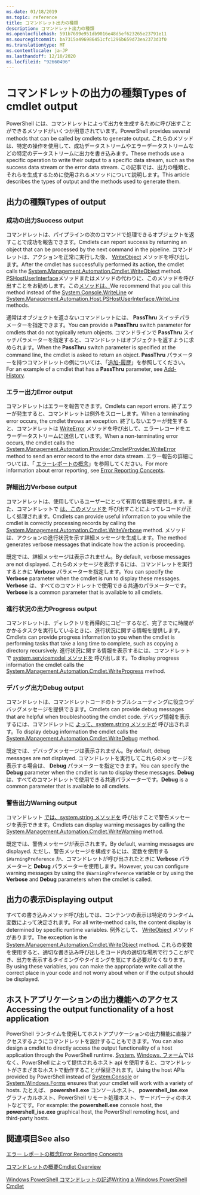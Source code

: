 ```yaml
---
ms.date: 01/18/2019
ms.topic: reference
title: コマンドレット出力の種類
description: コマンドレット出力の種類
ms.openlocfilehash: 591b7699e951db9016e48d5ef623265e23791e11
ms.sourcegitcommit: ba7315a496986451cfc1296b659d73ea2373d3f0
ms.translationtype: MT
ms.contentlocale: ja-JP
ms.lasthandoff: 12/10/2020
ms.locfileid: "92660496"
---
```

# <a name="types-of-cmdlet-output"></a><span data-ttu-id="5a50a-103">コマンドレットの出力の種類</span><span class="sxs-lookup"><span data-stu-id="5a50a-103">Types of cmdlet output</span></span>

<span data-ttu-id="5a50a-104">PowerShell には、コマンドレットによって出力を生成するために呼び出すことができるメソッドがいくつか用意されています。</span><span class="sxs-lookup"><span data-stu-id="5a50a-104">PowerShell provides several methods that can be called by cmdlets to generate output.</span></span> <span data-ttu-id="5a50a-105">これらのメソッドは、特定の操作を使用して、成功データストリームやエラーデータストリームなどの特定のデータストリームに出力を書き込みます。</span><span class="sxs-lookup"><span data-stu-id="5a50a-105">These methods use a specific operation to write their output to a specific data stream, such as the success data stream or the error data stream.</span></span> <span data-ttu-id="5a50a-106">この記事では、出力の種類と、それらを生成するために使用されるメソッドについて説明します。</span><span class="sxs-lookup"><span data-stu-id="5a50a-106">This article describes the types of output and the methods used to generate them.</span></span>

## <a name="types-of-output"></a><span data-ttu-id="5a50a-107">出力の種類</span><span class="sxs-lookup"><span data-stu-id="5a50a-107">Types of output</span></span>

### <a name="success-output"></a><span data-ttu-id="5a50a-108">成功の出力</span><span class="sxs-lookup"><span data-stu-id="5a50a-108">Success output</span></span>

<span data-ttu-id="5a50a-109">コマンドレットは、パイプラインの次のコマンドで処理できるオブジェクトを返すことで成功を報告できます。</span><span class="sxs-lookup"><span data-stu-id="5a50a-109">Cmdlets can report success by returning an object that can be processed by the next command in the pipeline.</span></span> <span data-ttu-id="5a50a-110">コマンドレットは、アクションを正常に実行した後、 [WriteObject](/dotnet/api/System.Management.Automation.Cmdlet.WriteObject) メソッドを呼び出します。</span><span class="sxs-lookup"><span data-stu-id="5a50a-110">After the cmdlet has successfully performed its action, the cmdlet calls the [System.Management.Automation.Cmdlet.WriteObject](/dotnet/api/System.Management.Automation.Cmdlet.WriteObject) method.</span></span> <span data-ttu-id="5a50a-111">[PSHostUserInterface](/dotnet/api/System.Management.Automation.Host.PSHostUserInterface.WriteLine)メソッドまたはメソッドの代わりに、このメソッドを呼び出すことをお勧めします。この[メソッドは、](/dotnet/api/System.Console.WriteLine)</span><span class="sxs-lookup"><span data-stu-id="5a50a-111">We recommend that you call this method instead of the [System.Console.WriteLine](/dotnet/api/System.Console.WriteLine) or [System.Management.Automation.Host.PSHostUserInterface.WriteLine](/dotnet/api/System.Management.Automation.Host.PSHostUserInterface.WriteLine) methods.</span></span>

<span data-ttu-id="5a50a-112">通常はオブジェクトを返さないコマンドレットには、 **PassThru** スイッチパラメーターを指定できます。</span><span class="sxs-lookup"><span data-stu-id="5a50a-112">You can provide a **PassThru** switch parameter for cmdlets that do not typically return objects.</span></span>
<span data-ttu-id="5a50a-113">コマンドラインで **PassThru** スイッチパラメーターを指定すると、コマンドレットはオブジェクトを返すように求められます。</span><span class="sxs-lookup"><span data-stu-id="5a50a-113">When the **PassThru** switch parameter is specified at the command line, the cmdlet is asked to return an object.</span></span> <span data-ttu-id="5a50a-114">**PassThru** パラメーターを持つコマンドレットの例については、「[追加-履歴](/powershell/module/Microsoft.PowerShell.Core/Add-History)」を参照してください。</span><span class="sxs-lookup"><span data-stu-id="5a50a-114">For an example of a cmdlet that has a **PassThru** parameter, see [Add-History](/powershell/module/Microsoft.PowerShell.Core/Add-History).</span></span>

### <a name="error-output"></a><span data-ttu-id="5a50a-115">エラー出力</span><span class="sxs-lookup"><span data-stu-id="5a50a-115">Error output</span></span>

<span data-ttu-id="5a50a-116">コマンドレットはエラーを報告できます。</span><span class="sxs-lookup"><span data-stu-id="5a50a-116">Cmdlets can report errors.</span></span> <span data-ttu-id="5a50a-117">終了エラーが発生すると、コマンドレットは例外をスローします。</span><span class="sxs-lookup"><span data-stu-id="5a50a-117">When a terminating error occurs, the cmdlet throws an exception.</span></span> <span data-ttu-id="5a50a-118">終了しないエラーが発生すると、コマンドレットは [WriteError](/dotnet/api/System.Management.Automation.Provider.CmdletProvider.WriteError) メソッドを呼び出して、エラーレコードをエラーデータストリームに送信しています。</span><span class="sxs-lookup"><span data-stu-id="5a50a-118">When a non-terminating error occurs, the cmdlet calls the [System.Management.Automation.Provider.CmdletProvider.WriteError](/dotnet/api/System.Management.Automation.Provider.CmdletProvider.WriteError) method to send an error record to the error data stream.</span></span> <span data-ttu-id="5a50a-119">エラー報告の詳細については、「 [エラーレポートの概念](./error-reporting-concepts.md)」を参照してください。</span><span class="sxs-lookup"><span data-stu-id="5a50a-119">For more information about error reporting, see [Error Reporting Concepts](./error-reporting-concepts.md).</span></span>

### <a name="verbose-output"></a><span data-ttu-id="5a50a-120">詳細出力</span><span class="sxs-lookup"><span data-stu-id="5a50a-120">Verbose output</span></span>

<span data-ttu-id="5a50a-121">コマンドレットは、使用しているユーザーにとって有用な情報を提供します。また、コマンドレットで [は、このメソッドを](/dotnet/api/System.Management.Automation.Cmdlet.WriteVerbose) 呼び出すことによってレコードが正しく処理されます。</span><span class="sxs-lookup"><span data-stu-id="5a50a-121">Cmdlets can provide useful information to you while the cmdlet is correctly processing records by calling the [System.Management.Automation.Cmdlet.WriteVerbose](/dotnet/api/System.Management.Automation.Cmdlet.WriteVerbose) method.</span></span> <span data-ttu-id="5a50a-122">メソッドは、アクションの進行状況を示す詳細メッセージを生成します。</span><span class="sxs-lookup"><span data-stu-id="5a50a-122">The method generates verbose messages that indicate how the action is proceeding.</span></span>

<span data-ttu-id="5a50a-123">既定では、詳細メッセージは表示されません。</span><span class="sxs-lookup"><span data-stu-id="5a50a-123">By default, verbose messages are not displayed.</span></span> <span data-ttu-id="5a50a-124">これらのメッセージを表示するには、コマンドレットを実行するときに **Verbose** パラメーターを指定します。</span><span class="sxs-lookup"><span data-stu-id="5a50a-124">You can specify the **Verbose** parameter when the cmdlet is run to display these messages.</span></span> <span data-ttu-id="5a50a-125">**Verbose** は、すべてのコマンドレットで使用できる共通のパラメーターです。</span><span class="sxs-lookup"><span data-stu-id="5a50a-125">**Verbose** is a common parameter that is available to all cmdlets.</span></span>

### <a name="progress-output"></a><span data-ttu-id="5a50a-126">進行状況の出力</span><span class="sxs-lookup"><span data-stu-id="5a50a-126">Progress output</span></span>

<span data-ttu-id="5a50a-127">コマンドレットは、ディレクトリを再帰的にコピーするなど、完了までに時間がかかるタスクを実行しているときに、進行状況に関する情報を提供します。</span><span class="sxs-lookup"><span data-stu-id="5a50a-127">Cmdlets can provide progress information to you when the cmdlet is performing tasks that take a long time to complete, such as copying a directory recursively.</span></span> <span data-ttu-id="5a50a-128">進行状況に関する情報を表示するには、コマンドレットで [system.servicemodel メソッドを](/dotnet/api/System.Management.Automation.Cmdlet.WriteProgress) 呼び出します。</span><span class="sxs-lookup"><span data-stu-id="5a50a-128">To display progress information the cmdlet calls the [System.Management.Automation.Cmdlet.WriteProgress](/dotnet/api/System.Management.Automation.Cmdlet.WriteProgress) method.</span></span>

### <a name="debug-output"></a><span data-ttu-id="5a50a-129">デバッグ出力</span><span class="sxs-lookup"><span data-stu-id="5a50a-129">Debug output</span></span>

<span data-ttu-id="5a50a-130">コマンドレットは、コマンドレットコードのトラブルシューティングに役立つデバッグメッセージを提供できます。</span><span class="sxs-lookup"><span data-stu-id="5a50a-130">Cmdlets can provide debug messages that are helpful when troubleshooting the cmdlet code.</span></span> <span data-ttu-id="5a50a-131">デバッグ情報を表示するには、コマンドレットに [よって、system.string メソッドが](/dotnet/api/System.Management.Automation.Cmdlet.WriteDebug) 呼び出されます。</span><span class="sxs-lookup"><span data-stu-id="5a50a-131">To display debug information the cmdlet calls the [System.Management.Automation.Cmdlet.WriteDebug](/dotnet/api/System.Management.Automation.Cmdlet.WriteDebug) method.</span></span>

<span data-ttu-id="5a50a-132">既定では、デバッグメッセージは表示されません。</span><span class="sxs-lookup"><span data-stu-id="5a50a-132">By default, debug messages are not displayed.</span></span> <span data-ttu-id="5a50a-133">コマンドレットを実行してこれらのメッセージを表示する場合は、 **Debug** パラメーターを指定できます。</span><span class="sxs-lookup"><span data-stu-id="5a50a-133">You can specify the **Debug** parameter when the cmdlet is run to display these messages.</span></span> <span data-ttu-id="5a50a-134">**Debug** は、すべてのコマンドレットで使用できる共通パラメーターです。</span><span class="sxs-lookup"><span data-stu-id="5a50a-134">**Debug** is a common parameter that is available to all cmdlets.</span></span>

### <a name="warning-output"></a><span data-ttu-id="5a50a-135">警告出力</span><span class="sxs-lookup"><span data-stu-id="5a50a-135">Warning output</span></span>

<span data-ttu-id="5a50a-136">コマンドレット [では、system.string メソッドを](/dotnet/api/System.Management.Automation.Cmdlet.WriteWarning) 呼び出すことで警告メッセージを表示できます。</span><span class="sxs-lookup"><span data-stu-id="5a50a-136">Cmdlets can display warning messages by calling the [System.Management.Automation.Cmdlet.WriteWarning](/dotnet/api/System.Management.Automation.Cmdlet.WriteWarning) method.</span></span>

<span data-ttu-id="5a50a-137">既定では、警告メッセージが表示されます。</span><span class="sxs-lookup"><span data-stu-id="5a50a-137">By default, warning messages are displayed.</span></span> <span data-ttu-id="5a50a-138">ただし、警告メッセージを構成するには、変数を使用する `$WarningPreference` か、コマンドレットが呼び出されたときに **Verbose** パラメーターと **Debug** パラメーターを使用します。</span><span class="sxs-lookup"><span data-stu-id="5a50a-138">However, you can configure warning messages by using the `$WarningPreference` variable or by using the **Verbose** and **Debug** parameters when the cmdlet is called.</span></span>

## <a name="displaying-output"></a><span data-ttu-id="5a50a-139">出力の表示</span><span class="sxs-lookup"><span data-stu-id="5a50a-139">Displaying output</span></span>

<span data-ttu-id="5a50a-140">すべての書き込みメソッド呼び出しでは、コンテンツの表示は特定のランタイム変数によって決定されます。</span><span class="sxs-lookup"><span data-stu-id="5a50a-140">For all write-method calls, the content display is determined by specific runtime variables.</span></span> <span data-ttu-id="5a50a-141">例外として、 [WriteObject](/dotnet/api/System.Management.Automation.Cmdlet.WriteObject) メソッドがあります。</span><span class="sxs-lookup"><span data-stu-id="5a50a-141">The exception is the [System.Management.Automation.Cmdlet.WriteObject](/dotnet/api/System.Management.Automation.Cmdlet.WriteObject) method.</span></span> <span data-ttu-id="5a50a-142">これらの変数を使用すると、適切な書き込み呼び出しをコード内の適切な場所で行うことができ、出力を表示するタイミングやタイミングを気にする必要がなくなります。</span><span class="sxs-lookup"><span data-stu-id="5a50a-142">By using these variables, you can make the appropriate write call at the correct place in your code and not worry about when or if the output should be displayed.</span></span>

## <a name="accessing-the-output-functionality-of-a-host-application"></a><span data-ttu-id="5a50a-143">ホストアプリケーションの出力機能へのアクセス</span><span class="sxs-lookup"><span data-stu-id="5a50a-143">Accessing the output functionality of a host application</span></span>

<span data-ttu-id="5a50a-144">PowerShell ランタイムを使用してホストアプリケーションの出力機能に直接アクセスするようにコマンドレットを設計することもできます。</span><span class="sxs-lookup"><span data-stu-id="5a50a-144">You can also design a cmdlet to directly access the output functionality of a host application through the PowerShell runtime.</span></span> <span data-ttu-id="5a50a-145">[System.](/dotnet/api/System.Console) [Windows. フォーム](/dotnet/api/System.Windows.Forms)ではなく、PowerShell によって提供されるホスト api を使用すると、コマンドレットがさまざまなホストで動作することが保証されます。</span><span class="sxs-lookup"><span data-stu-id="5a50a-145">Using the host APIs provided by PowerShell instead of [System.Console](/dotnet/api/System.Console) or [System.Windows.Forms](/dotnet/api/System.Windows.Forms) ensures that your cmdlet will work with a variety of hosts.</span></span> <span data-ttu-id="5a50a-146">たとえば、 **powershell.exe** コンソールホスト、 **powershell_ise.exe** グラフィカルホスト、PowerShell リモート処理ホスト、サードパーティのホストなどです。</span><span class="sxs-lookup"><span data-stu-id="5a50a-146">For example: the **powershell.exe** console host, the **powershell_ise.exe** graphical host, the PowerShell remoting host, and third-party hosts.</span></span>

## <a name="see-also"></a><span data-ttu-id="5a50a-147">関連項目</span><span class="sxs-lookup"><span data-stu-id="5a50a-147">See also</span></span>

[<span data-ttu-id="5a50a-148">エラー レポートの概念</span><span class="sxs-lookup"><span data-stu-id="5a50a-148">Error Reporting Concepts</span></span>](./error-reporting-concepts.md)

[<span data-ttu-id="5a50a-149">コマンドレットの概要</span><span class="sxs-lookup"><span data-stu-id="5a50a-149">Cmdlet Overview</span></span>](./cmdlet-overview.md)

[<span data-ttu-id="5a50a-150">Windows PowerShell コマンドレットの記述</span><span class="sxs-lookup"><span data-stu-id="5a50a-150">Writing a Windows PowerShell Cmdlet</span></span>](./writing-a-windows-powershell-cmdlet.md)
